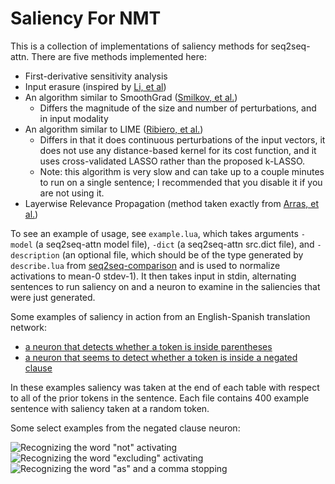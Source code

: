 Saliency For NMT
================

This is a collection of implementations of saliency methods for seq2seq-attn. There are five methods implemented here:
 - First-derivative sensitivity analysis
 - Input erasure (inspired by [Li, et al](https://arxiv.org/pdf/1612.08220.pdf))
 - An algorithm similar to SmoothGrad ([Smilkov, et al.](https://arxiv.org/pdf/1706.03825.pdf))
    - Differs the magnitude of the size and number of perturbations, and in input modality
 - An algorithm similar to LIME ([Ribiero, et al.](https://arxiv.org/pdf/1602.04938.pdf))
    - Differs in that it does continuous perturbations of the input vectors, it does not use any distance-based kernel for its cost function, and it uses cross-validated LASSO rather than the proposed k-LASSO.
    - Note: this algorithm is very slow and can take up to a couple minutes to run on a single sentence; I recommended that you disable it if you are not using it.
 - Layerwise Relevance Propagation (method taken exactly from [Arras, et al.](https://arxiv.org/pdf/1706.07206.pdf))

To see an example of usage, see `example.lua`, which takes arguments `-model` (a seq2seq-attn model file), `-dict` (a seq2seq-attn src.dict file), and `-description` (an optional file, which should be of the type generated by `describe.lua` from [seq2seq-comparison](https://github.com/dabbler0/seq2seq-comparison) and is used to normalize activations to mean-0 stdev-1). It then takes input in stdin, alternating sentences to run saliency on and a neuron to examine in the saliencies that were just generated.

Some examples of saliency in action from an English-Spanish translation network:
  - [a neuron that detects whether a token is inside parentheses](https://rawgithub.com/dabbler0/saliency/master/paren-saliencies.html)
  - [a neuron that seems to detect whether a token is inside a negated clause](https://rawgithub.com/dabbler0/saliency/master/negation-saliencies.html)

In these examples saliency was taken at the end of each table with respect to all of the prior tokens in the sentence. Each file contains 400 example sentence with saliency taken at a random token.

Some select examples from the negated clause neuron:

![Recognizing the word "not" activating](https://github.com/dabbler0/saliency/blob/master/saliency-example-1.png?raw=true)
![Recognizing the word "excluding" activating](https://github.com/dabbler0/saliency/blob/master/saliency-example-2.png?raw=true)
![Recognizing the word "as" and a comma stopping](https://github.com/dabbler0/saliency/blob/master/saliency-example-3.png?raw=true)
